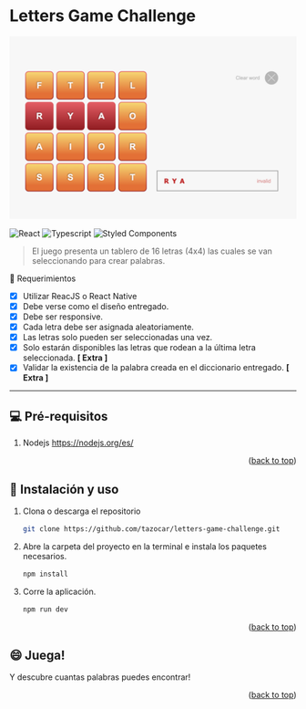 <div id="top"></div>

# Letters Game Challenge


<img src="https://github.com/tazocar/letters-game-challenge/blob/main/src/img/letters-game-desktop.png?raw=true" alt="drawing" width="600"/>

![React](https://img.shields.io/badge/React-20232A?style=for-the-badge&logo=react&logoColor=61DAFB)
![Typescript](https://img.shields.io/badge/TypeScript-007ACC?style=for-the-badge&logo=typescript&logoColor=white)
![Styled Components](https://img.shields.io/badge/styled--components-DB7093?style=for-the-badge&logo=styled-components&logoColor=white)

> El juego presenta un tablero de 16 letras (4x4) las cuales se van seleccionando para crear palabras.

📝 Requerimientos

- [x] Utilizar ReacJS o React Native
- [x] Debe verse como el diseño entregado.
- [x] Debe ser responsive.
- [x] Cada letra debe ser asignada aleatoriamente.
- [x] Las letras solo pueden ser seleccionadas una vez.
- [x] Solo estarán disponibles las letras que rodean a la última letra seleccionada. __[ Extra ]__
- [x] Validar la existencia de la palabra creada en el diccionario entregado. __[ Extra ]__
  
---
## 💻 Pré-requisitos
1. Nodejs
https://nodejs.org/es/
<p align="right">(<a href="#top">back to top</a>)</p>

## 🚀 Instalación y uso

1. Clona o descarga el repositorio
   ```sh
   git clone https://github.com/tazocar/letters-game-challenge.git
   ```
2. Abre la carpeta del proyecto en la terminal e instala los paquetes necesarios.
   ```sh
   npm install
   ```
3. Corre la aplicación.
   ```sh
   npm run dev
   ```
<p align="right">(<a href="#top">back to top</a>)</p>

## 😄 Juega!

Y descubre cuantas palabras puedes encontrar!
<p align="right">(<a href="#top">back to top</a>)</p>
